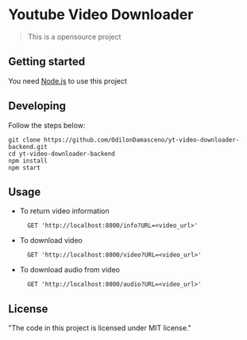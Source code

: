 # Youtube Video Downloader

> This is a opensource project

## Getting started

You need [Node.js](https://nodejs.org/en/) to use this project

## Developing

Follow the steps below: 

``` shell 
git clone https://github.com/OdilonDamasceno/yt-video-downloader-backend.git
cd yt-video-downloader-backend
npm install
npm start
```

## Usage
* To return video information

        GET 'http://localhost:8000/info?URL=<video_url>'

* To download video

        GET 'http://localhost:8000/video?URL=<video_url>'

* To download audio from video

        GET 'http://localhost:8000/audio?URL=<video_url>'
        
## License

"The code in this project is licensed under MIT license."
